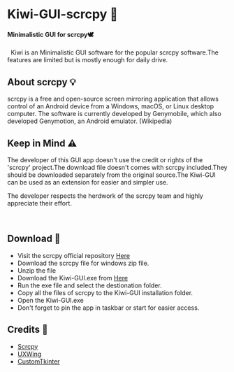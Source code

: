 # Kiwi-GUI-scrcpy 🥝
#### Minimalistic GUI for scrcpy🕊️
&nbsp;
Kiwi is an Minimalistic GUI software for the popular scrcpy software.The features are limited but is mostly enough for daily drive.
## About scrcpy 💡

scrcpy is a free and open-source screen mirroring application that allows control of an Android device from a Windows, macOS, or Linux desktop computer. The software is currently developed by Genymobile, which also developed Genymotion, an Android emulator. (Wikipedia)

## Keep in Mind ⚠️
The developer of this GUI app doesn't use the credit or rights of the 'scrcpy' project.The download file doesn't comes with scrcpy included.They should be downloaded separately from the original source.The Kiwi-GUI can be used as an extension for easier and simpler use.
&nbsp;

The developer respects the herdwork of the scrcpy team and highly appreciate their effort. 

&nbsp;

## Download 🎯
- Visit the scrcpy official repository [Here](https://github.com/Genymobile/scrcpy)
- Download the scrcpy file for windows zip file.
- Unzip the file
- Download the Kiwi-GUI.exe from [Here](https://github.com/dreamcatcher45/Kiwi-GUI-scrcpy/raw/main/Kiwi-GUI.exe)
- Run the exe file and select the destionation folder.
- Copy all the files of scrcpy to the Kiwi-GUI installation folder.
- Open the Kiwi-GUI.exe 
- Don't forget to pin the app in taskbar or start for easier access.

## Credits 💎

- [Scrcpy](https://github.com/Genymobile/scrcpy)
- [UXWing](https://uxwing.com/kiwi-food-icon/)
- [CustomTkinter](https://github.com/TomSchimansky/CustomTkinter)
